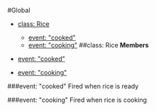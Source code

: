 #Global
* [class: Rice](#Rice)
  * [event: "cooked"](#Rice#event_cooked)
  * [event: "cooking"](#Rice#event_cooking)
<a name="Rice"></a>
##class: Rice
**Members**

* [event: "cooked"](#Rice#event_cooked)
* [event: "cooking"](#Rice#event_cooking)

<a name="Rice#event_cooked"></a>
###event: "cooked"
Fired when rice is ready

<a name="Rice#event_cooking"></a>
###event: "cooking"
Fired when rice is cooking

